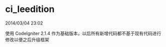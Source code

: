 ci_leedition
============

2014/03/04 23:02

  使用 CodeIgniter 2.1.4 作为基础版本，以后所有新增代码都不基于现有代码进行修改以便之后升级框架
